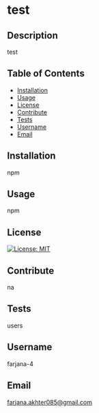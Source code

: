 # test

## Description
test
    
## Table of Contents
    
- [Installation](#installation)
- [Usage](#usage)
- [License](#license)
- [Contribute](#contribute)
- [Tests](#tests)
- [Username](#username)
- [Email](#email)

## Installation
npm

## Usage
npm


## License
[![License: MIT](https://img.shields.io/badge/License-MIT-yellow.svg)](https://opensource.org/licenses/MIT)

## Contribute
na

## Tests
users

## Username
farjana-4

## Email
farjana.akhter085@gmail.com
